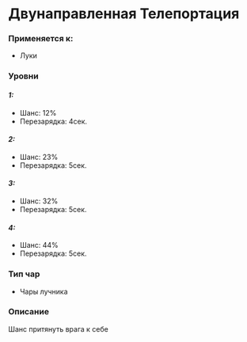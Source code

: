# Двунаправленная Телепортация

### Применяется к:

* Луки

### Уровни

#### _1:_&#x20;

* Шанс: 12%
* Перезарядка:  4сек.

#### _2:_

* Шанс: 23%
* Перезарядка:  5сек.&#x20;

#### _3:_&#x20;

* Шанс: 32%
* Перезарядка:  5сек.

#### _4:_

* Шанс: 44%
* Перезарядка:  5сек.&#x20;

### Тип чар

* Чары лучника

### Описание&#x20;

Шанс притянуть врага к себе
